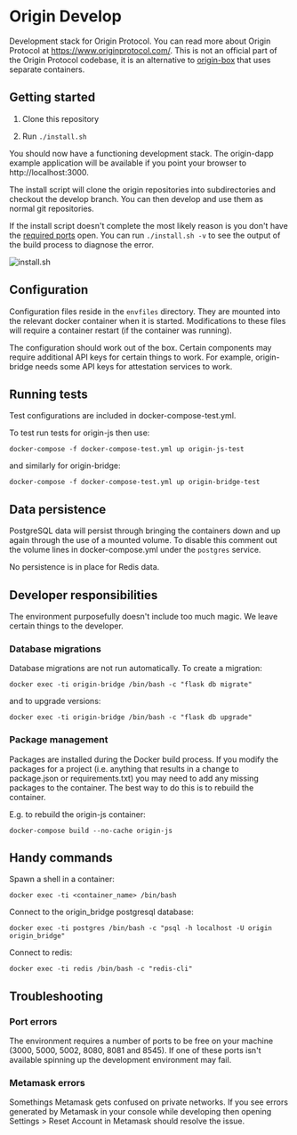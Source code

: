 # Origin Develop

Development stack for Origin Protocol. You can read more about Origin Protocol at https://www.originprotocol.com/. This is not an official part of the Origin Protocol codebase, it is an alternative to [origin-box](https://github.com/OriginProtocol/origin-box) that uses separate containers.

## Getting started

1. Clone this repository

2. Run `./install.sh`

You should now have a functioning development stack. The origin-dapp example application will be available if you point your browser to http://localhost:3000.

The install script will clone the origin repositories into subdirectories and checkout the develop branch. You can then develop and use them as normal git repositories.

If the install script doesn't complete the most likely reason is you don't have the [required ports](#port-errors) open. You can run `./install.sh -v` to see the output of the build process to diagnose the error.

![install.sh](https://github.com/tomlinton/origin-develop/raw/master/screenshot.png)

## Configuration

Configuration files reside in the `envfiles` directory. They are mounted into the relevant docker container when it is started. Modifications to these files will require a container restart (if the container was running).

The configuration should work out of the box. Certain components may require additional API keys for certain things to work. For example, origin-bridge needs some API keys for attestation services to work.

## Running tests

Test configurations are included in docker-compose-test.yml.

To test run tests for origin-js then use:

	docker-compose -f docker-compose-test.yml up origin-js-test

and similarly for origin-bridge:

	docker-compose -f docker-compose-test.yml up origin-bridge-test

## Data persistence

PostgreSQL data will persist through bringing the containers down and up again through the use of a mounted volume. To disable this comment out the volume lines in docker-compose.yml under the `postgres` service.

No persistence is in place for Redis data.

## Developer responsibilities

The environment purposefully doesn't include too much magic. We leave certain things to the developer.

### Database migrations

Database migrations are not run automatically. To create a migration:

	docker exec -ti origin-bridge /bin/bash -c "flask db migrate"

and to upgrade versions:

	docker exec -ti origin-bridge /bin/bash -c "flask db upgrade"

### Package management

Packages are installed during the Docker build process. If you modify the packages for a project (i.e. anything that results in a change to package.json or requirements.txt) you may need to add any missing packages to the container. The best way to do this is to rebuild the container.

E.g. to rebuild the origin-js container:

	docker-compose build --no-cache origin-js

## Handy commands

Spawn a shell in a container:

	docker exec -ti <container_name> /bin/bash

Connect to the origin_bridge postgresql database:

	docker exec -ti postgres /bin/bash -c "psql -h localhost -U origin origin_bridge"

Connect to redis:

	docker exec -ti redis /bin/bash -c "redis-cli"

## Troubleshooting

### Port errors

The environment requires a number of ports to be free on your machine (3000, 5000, 5002, 8080, 8081 and 8545). If one of these ports isn't available spinning up the development environment may fail.

### Metamask errors

Somethings Metamask gets confused on private networks. If you see errors generated by Metamask in your console while developing then opening Settings > Reset Account in Metamask should resolve the issue.
